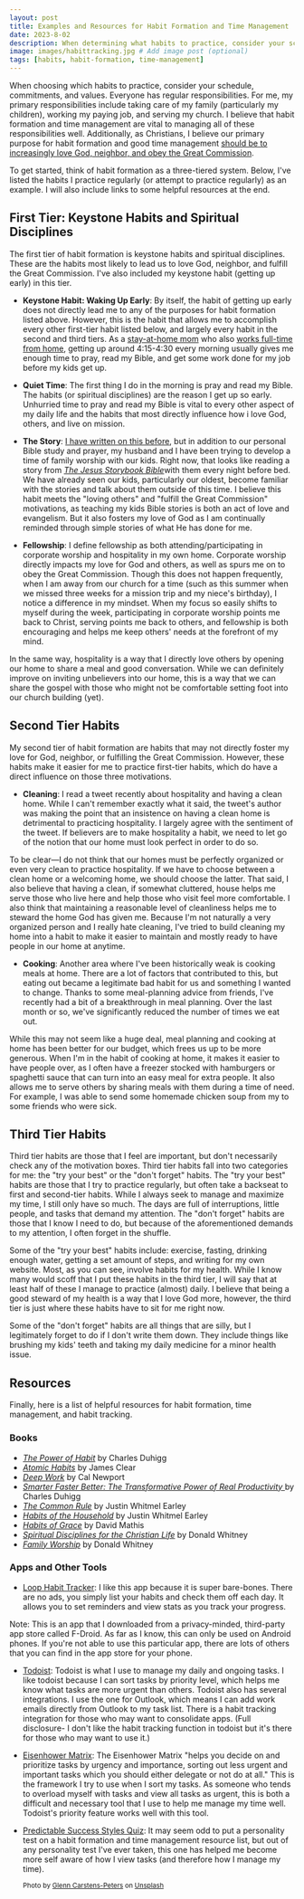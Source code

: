 ```yaml
---
layout: post
title: Examples and Resources for Habit Formation and Time Management
date: 2023-8-02
description: When determining what habits to practice, consider your schedule, commitments, and values. I use a three-tiered system for habit formation and time management.
image: images/habittracking.jpg # Add image post (optional)
tags: [habits, habit-formation, time-management]
---
```

When choosing which habits to practice, consider your schedule, commitments, and values. Everyone has regular responsibilities. For me, my primary responsibilities include taking care of my family (particularly my children), working my paying job, and serving my church. I believe that habit formation and time management are vital to managing all of these responsibilities well. Additionally, as Christians, I believe our primary purpose for habit formation and good time management [should be to increasingly love God, neighbor, and obey the Great Commission](https://meredithcook.net/2023/05/30/habit-formation-motivation/). 

To get started, think of habit formation as a three-tiered system. Below, I've listed the habits I practice regularly (or attempt to practice regularly) as an example. I will also include links to some helpful resources at the end.

## First Tier: Keystone Habits and Spiritual Disciplines

The first tier of habit formation is keystone habits and spiritual disciplines. These are the habits most likely to lead us to love God, neighbor, and fulfill the Great Commission. I've also included my keystone habit (getting up early) in this tier. 

* **Keystone Habit: Waking Up Early**: By itself, the habit of getting up early does not directly lead me to any of the purposes for habit formation listed above. However, this is the habit that allows me to accomplish every other first-tier habit listed below, and largely every habit in the second and third tiers. As a [stay-at-home mom](https://meredithcook.net/2022/05/30/the-stay-at-home-full-time-working-mom/) who also [works full-time from home](https://meredithcook.net/2022/06/28/the-stay-at-home-working-mom-part-2/), getting up around 4:15-4:30 every morning usually gives me enough time to pray, read my Bible, and get some work done for my job before my kids get up.  

* **Quiet Time**: The first thing I do in the morning is pray and read my Bible. The habits (or spiritual disciplines) are the reason I get up so early. Unhurried time to pray and read my Bible is vital to every other aspect of my daily life and the habits that most directly influence how i love God, others, and live on mission.

* **The Story**: [I have written on this before](https://meredithcook.net/2023/02/25/spiritual-disciplines-toddlers-bible/), but in addition to our personal Bible study and prayer, my husband and I have been trying to develop a time of family worship with our kids. Right now, that looks like reading a story from [*The Jesus Storybook Bible*](https://amzn.to/41ps1F1)with them every night before bed. We have already seen our kids, particularly our oldest, become familiar with the stories and talk about them outside of this time. I believe this habit meets the "loving others" and "fulfill the Great Commission" motivations, as teaching my kids Bible stories is  both an act of love and evangelism. But it also fosters my love of God as I am continually reminded through simple stories of what He has done for me. 

* **Fellowship**: I define fellowship as both attending/participating in corporate worship and hospitality in my own home. Corporate worship directly impacts my love for God and others, as well as spurs me on to obey the Great Commission. Though this does not happen frequently, when I am away from our church for a time (such as this summer when we missed three weeks for a mission trip and my niece's birthday), I notice a difference in my mindset. When my focus so easily shifts to myself during the week, participating in corporate worship points me back to Christ, serving points me back to others, and fellowship is both encouraging and helps me keep others' needs at the forefront of my mind. 
	
In the same way, hospitality is a way that I directly love others by opening our home to share a meal and good conversation. While we can definitely improve on inviting unbelievers into our home, this is a way that we can share the gospel with those who might not be comfortable setting foot into our church building (yet). 

## Second Tier Habits

My second tier of habit formation are habits that may not directly foster my love for God, neighbor, or fulfilling the Great Commission. However, these habits make it easier for me to practice first-tier habits, which do have a direct influence on those three motivations.

* **Cleaning**: I read a tweet recently about hospitality and having a clean home. While I can't remember exactly what it said, the tweet's author was making the point that an insistence on having a clean home is detrimental to practicing hospitality. I largely agree with the sentiment of the tweet. If believers are to make hospitality a habit, we need to let go of the notion that our home must look perfect in order to do so.
	
To be clear—I do not think that our homes must be perfectly organized or even very clean to practice hospitality. If we have to choose between a clean home or a welcoming home, we should choose the latter. That said, I also believe that having a clean, if somewhat cluttered, house helps me serve those who live here and help those who visit feel more comfortable. I also think that maintaining a reasonable level of cleanliness helps me to steward the home God has given me. Because I'm not naturally a very organized person and I really hate cleaning, I've tried to build cleaning my home into a habit to make it easier to maintain and mostly ready to have people in our home at anytime. 

* **Cooking**: Another area where I've been historically weak is cooking meals at home. There are a lot of factors that contributed to this, but eating out became a legitimate bad habit for us and something I wanted to change. Thanks to some meal-planning advice from friends, I've recently had a bit of a breakthrough in meal planning. Over the last month or so, we've significantly reduced the number of times we eat out. 
	
While this may not seem like a huge deal, meal planning and cooking at home has been better for our budget, which frees us up to be more generous. When I'm in the habit of cooking at home, it makes it easier to have people over, as I often have a freezer stocked with hamburgers or spaghetti sauce that can turn into an easy meal for extra people. It also allows me to serve others by sharing meals with them during a time of need. For example, I was able to send some homemade chicken soup from my to some friends who were sick. 

## Third Tier Habits

Third tier habits are those that I feel are important, but don't necessarily check any of the motivation boxes. Third tier habits fall into two categories for me: the "try your best" or the "don't forget" habits. The "try your best" habits are those that I try to practice regularly, but often take a backseat to first and second-tier habits. While I always seek to manage and maximize my time, I still only have so much. The days are full of interruptions, little people, and tasks that demand my attention. The "don't forget" habits are those that I know I need to do, but because of the aforementioned demands to my attention, I often forget in the shuffle.  

Some of the "try your best" habits include: exercise, fasting, drinking enough water, getting a set amount of steps, and writing for my own website. Most, as you can see, involve habits for my health. While I know many would scoff that I put these habits in the third tier, I will say that at least half of these I manage to practice (almost) daily. I believe that being a good steward of my health is a way that I love God more, however, the third tier is just where these habits have to sit for me right now. 

Some of the "don't forget" habits are all things that are silly, but I legitimately forget to do if I don't write them down. They include things like brushing my kids' teeth and taking my daily medicine for a minor health issue.

## Resources

Finally, here is a list of helpful resources for habit formation, time management, and habit tracking. 

### Books

* [*The Power of Habit*](https://amzn.to/3QlPVhG) by Charles Duhigg
* [*Atomic Habits*](https://amzn.to/45dnMgO) by James Clear
* [*Deep Work*](https://amzn.to/3QjYN7D) by Cal Newport
* [*Smarter Faster Better: The Transformative Power of Real Productivity* ](https://amzn.to/3QhBP0S)by Charles Duhigg
* [*The Common Rule*](https://amzn.to/43Tb4mB) by Justin Whitmel Earley
* [*Habits of the Household*](https://amzn.to/47f7QMW) by Justin Whitmel Earley
* [*Habits of Grace*](https://amzn.to/3DDhA6j) by David Mathis
* [*Spiritual Disciplines for the Christian Life*](https://amzn.to/3YiHLbL) by Donald Whitney
* [*Family Worship*](https://amzn.to/3DKjVfu) by Donald Whitney

### Apps and Other Tools

* [Loop Habit Tracker](https://f-droid.org/en/packages/org.isoron.uhabits/): I like this app because it is super bare-bones. There are no ads, you simply list your habits and check them off each day. It allows you to set reminders and view stats as you track your progress. 

Note: This is an app that I downloaded from a privacy-minded, third-party app store called F-Droid. As far as I know, this can only be used on Android phones. If you're not able to use this particular app, there are lots of others that you can find in the app store for your phone. 

* [Todoist](https://todoist.com/): Todoist is what I use to manage my daily and ongoing tasks. I like todoist because I can sort tasks by priority level, which helps me know what tasks are more urgent than others. Todoist also has several integrations. I use the one for Outlook, which means I can add work emails directly from Outlook to my task list. There is a habit tracking integration for those who may want to consolidate apps. (Full disclosure- I don't like the habit tracking function in todoist but it's there for those who may want to use it.)

* [Eisenhower Matrix](https://www.eisenhower.me/eisenhower-matrix/#:~:text=What%20is%20the%20Eisenhower%20Matrix,or%20not%20do%20at%20all.): The Eisenhower Matrix "helps you decide on and prioritize tasks by urgency and importance, sorting out less urgent and important tasks which you should either delegate or not do at all." This is the framework I try to use when I sort my tasks. As someone who tends to overload myself with tasks and view all tasks as urgent, this is both a difficult and necessary tool that I use to help me manage my time well. Todoist's priority feature works well with this tool.

* [Predictable Success Styles Quiz](https://predictablesuccess.com/styles-quiz/): It may seem odd to put a personality test on a habit formation and time management resource list, but out of any personality test I've ever taken, this one has helped me become more self aware of how I view tasks (and therefore how I manage my time). 

	<sub>Photo by <a href="https://unsplash.com/@glenncarstenspeters?utm_source=unsplash&utm_medium=referral&utm_content=creditCopyText">Glenn Carstens-Peters</a> on <a href="https://unsplash.com/photos/RLw-UC03Gwc?utm_source=unsplash&utm_medium=referral&utm_content=creditCopyText">Unsplash</a></sub>
  